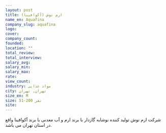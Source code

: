 ```yaml
---
layout: post
title: ارم نوش (آکوافینا)
name_en: Aquafina
company_slug: aquafina
logo: 
cover: 
company_count:
founded:
location: ""
total_review: 
total_interview: 
salary_avg: 
salary_min: 
salary_max: 
rate: 
view_count: 
industry: مواد غذایی
city: تهران, تهران
size_en: M
size: 51-200 نفر
site: 
---
```


شرکت ارم نوش تولید کننده نوشابه گازدار با برند ارم و آب معدنی با برند آکوافینا واقع در استان تهران می باشد.
